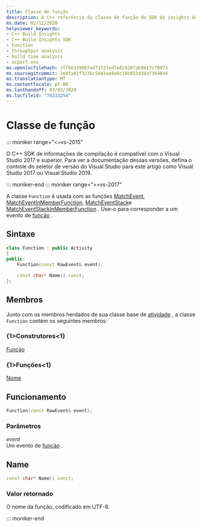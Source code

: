 ```yaml
---
title: Classe de função
description: A C++ referência da classe de função do SDK do insights de compilação.
ms.date: 02/12/2020
helpviewer_keywords:
- C++ Build Insights
- C++ Build Insights SDK
- Function
- throughput analysis
- build time analysis
- vcperf.exe
ms.openlocfilehash: 3ff66119007ed7172fed7e824287ab8617c70973
ms.sourcegitcommit: 3e8fa01f323bc5043a48a0c18b855d38af3648d4
ms.translationtype: MT
ms.contentlocale: pt-BR
ms.lasthandoff: 03/05/2020
ms.locfileid: "78333254"
---
```

# <a name="function-class"></a>Classe de função

::: moniker range="<=vs-2015"

O C++ SDK de informações de compilação é compatível com o Visual Studio 2017 e superior. Para ver a documentação dessas versões, defina o controle do seletor de versão do Visual Studio para este artigo como Visual Studio 2017 ou Visual Studio 2019.

::: moniker-end
::: moniker range=">=vs-2017"

A classe `Function` é usada com as funções [MatchEvent](../functions/match-event.md), [MatchEventInMemberFunction](../functions/match-event-in-member-function.md), [MatchEventStack](../functions/match-event-stack.md)e [MatchEventStackInMemberFunction](../functions/match-event-stack-in-member-function.md) . Use-o para corresponder a um evento de [função](../event-table.md#function) .

## <a name="syntax"></a>Sintaxe

```cpp
class Function : public Activity
{
public:
    Function(const RawEvent& event);

    const char* Name() const;
};
```

## <a name="members"></a>Membros

Junto com os membros herdados de sua classe base de [atividade](activity.md) , a classe `Function` contém os seguintes membros:

### <a name="constructors"></a>{1&gt;Construtores&lt;1}

[Função](#function)

### <a name="functions"></a>{1&gt;Funções&lt;1}

[Nome](#name)

## <a name="function"></a>Funcionamento

```cpp
Function(const RawEvent& event);
```

### <a name="parameters"></a>Parâmetros

*event*\
Um evento de [função](../event-table.md#function) .

## <a name="name"></a> Name

```cpp
const char* Name() const;
```

### <a name="return-value"></a>Valor retornado

O nome da função, codificado em UTF-8.

::: moniker-end
